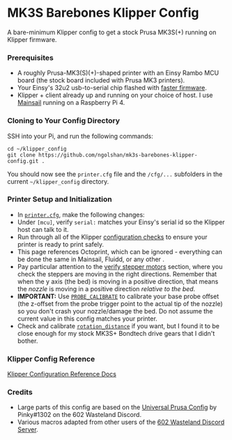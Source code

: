 # MK3S Barebones Klipper Config

A bare-minimum Klipper config to get a stock Prusa MK3S(+) running on Klipper firmware.

### Prerequisites

  * A roughly Prusa-MK3(S)(+)-shaped printer with an Einsy Rambo MCU board (the stock board included with Prusa MK3 printers).
  * Your Einsy's 32u2 usb-to-serial chip flashed with [faster firmware](https://github.com/PrusaOwners/prusaowners/wiki/hoodloader2).
  * Klipper + client already up and running on your choice of host. I use [Mainsail](https://docs.mainsail.xyz/) running on a Raspberry Pi 4.

### Cloning to Your Config Directory

SSH into your Pi, and run the following commands:

    cd ~/klipper_config
    git clone https://github.com/ngolshan/mk3s-barebones-klipper-config.git .

You should now see the `printer.cfg` file and the `/cfg/...` subfolders in the current `~/klipper_config` directory.


### Printer Setup and Initialization

 * In [`printer.cfg`](/printer.cfg), make the following changes:
  * Under `[mcu]`, verify `serial:` matches your Einsy's serial id so the Klipper host can talk to it.
 * Run through all of the Klipper [configuration checks](https://www.klipper3d.org/Config_checks.html) to ensure your printer is ready to print safely.
  * This page references Octoprint, which can be ignored - everything can be done the same in Mainsail, Fluidd, or any other .  
  * Pay particular attention to the [verify stepper motors](https://www.klipper3d.org/Config_checks.html#verify-stepper-motors) section, where you check the steppers are moving in the right directions. Remember that when the y axis (the bed) is moving in a positive direction, that means the *nozzle* is moving in a positive direction *relative to the bed*.
 * **IMPORTANT:** Use [`PROBE_CALIBRATE`](https://www.klipper3d.org/Probe_Calibrate.html#calibrating-probe-z-offset) to calibrate your base probe offset (the z-offset from the probe trigger point to the actual tip of the nozzle) so you don't crash your nozzle/damage the bed. Do not assume the current value in this config matches your printer.
 * Check and calibrate [`rotation_distance`](https://www.klipper3d.org/Rotation_Distance.html) if you want, but I found it to be close enough for my stock MK3S+ Bondtech drive gears that I didn't bother.


 ### Klipper Config Reference

 [Klipper Configuration Reference Docs](https://www.klipper3d.org/Config_Reference.html)
 
 
 
 ### Credits
 
* Large parts of this config are based on the [Universal Prusa Config](https://github.com/Prutsium/3D-Druckerplausch-Klipper) by Pinky#1302 on the 602 Wasteland Discord.
* Various macros adapted from other users of the [602 Wasteland Discord Server](https://discord.gg/hYUjSnW).
